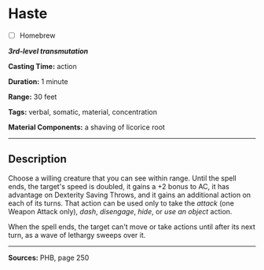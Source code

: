 # Haste

- [ ] Homebrew

***3rd-level transmutation***

**Casting Time:** action

**Duration:** 1 minute

**Range:** 30 feet

**Tags:** verbal, somatic, material, concentration

**Material Components:** a shaving of licorice root

---

## Description
Choose a willing creature that you can see within range.
Until the spell ends, the target's speed is doubled, it gains a +2 bonus to AC, it has advantage on Dexterity Saving Throws, and it gains an additional action on each of its turns.
That action can be used only to take the *attack* (one Weapon Attack only), *dash*, *disengage*, *hide*, or *use an object* action.

When the spell ends, the target can't move or take actions until after its next turn, as a wave of lethargy sweeps over it.

---

**Sources:** PHB, page 250
